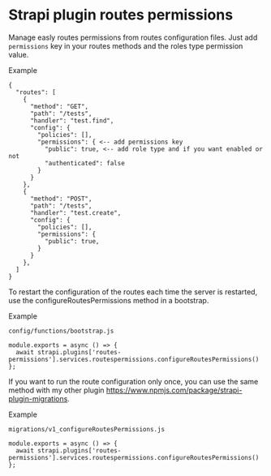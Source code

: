 # Strapi plugin routes permissions

Manage easly routes permissions from routes configuration files.
Just add `permissions` key in your routes methods and the roles type permission value.

Example
````
{
  "routes": [
    {
      "method": "GET",
      "path": "/tests",
      "handler": "test.find",
      "config": {
        "policies": [],
        "permissions": { <-- add permissions key
          "public": true, <-- add role type and if you want enabled or not
          "authenticated": false
        }
      }
    },
    {
      "method": "POST",
      "path": "/tests",
      "handler": "test.create",
      "config": {
        "policies": [],
        "permissions": {
          "public": true,
        }
      }
    },
  ]
}
````

To restart the configuration of the routes each time the server is restarted, use the configureRoutesPermissions method in a bootstrap.

Example

``config/functions/bootstrap.js``
````
module.exports = async () => {
  await strapi.plugins['routes-permissions'].services.routespermissions.configureRoutesPermissions()
};
````

If you want to run the route configuration only once, you can use the same method with my other plugin https://www.npmjs.com/package/strapi-plugin-migrations.

Example

``migrations/v1_configureRoutesPermissions.js``
````
module.exports = async () => {
  await strapi.plugins['routes-permissions'].services.routespermissions.configureRoutesPermissions()
};
````
